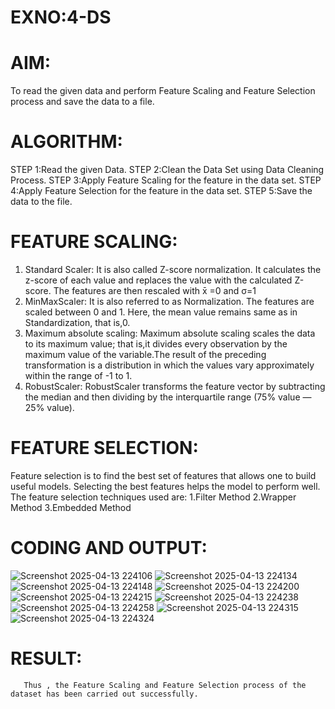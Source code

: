# EXNO:4-DS
# AIM:
To read the given data and perform Feature Scaling and Feature Selection process and save the
data to a file.

# ALGORITHM:
STEP 1:Read the given Data.
STEP 2:Clean the Data Set using Data Cleaning Process.
STEP 3:Apply Feature Scaling for the feature in the data set.
STEP 4:Apply Feature Selection for the feature in the data set.
STEP 5:Save the data to the file.

# FEATURE SCALING:
1. Standard Scaler: It is also called Z-score normalization. It calculates the z-score of each value and replaces the value with the calculated Z-score. The features are then rescaled with x̄ =0 and σ=1
2. MinMaxScaler: It is also referred to as Normalization. The features are scaled between 0 and 1. Here, the mean value remains same as in Standardization, that is,0.
3. Maximum absolute scaling: Maximum absolute scaling scales the data to its maximum value; that is,it divides every observation by the maximum value of the variable.The result of the preceding transformation is a distribution in which the values vary approximately within the range of -1 to 1.
4. RobustScaler: RobustScaler transforms the feature vector by subtracting the median and then dividing by the interquartile range (75% value — 25% value).

# FEATURE SELECTION:
Feature selection is to find the best set of features that allows one to build useful models. Selecting the best features helps the model to perform well.
The feature selection techniques used are:
1.Filter Method
2.Wrapper Method
3.Embedded Method

# CODING AND OUTPUT:

![Screenshot 2025-04-13 224106](https://github.com/user-attachments/assets/80da8071-395e-43fd-b0b3-9afe62682a62)
![Screenshot 2025-04-13 224134](https://github.com/user-attachments/assets/8c9ab63d-0e45-434d-a3bb-7dcfd7d03ecb)
![Screenshot 2025-04-13 224148](https://github.com/user-attachments/assets/05cb615f-7b4b-483f-b2bb-aa85afb24526)
![Screenshot 2025-04-13 224200](https://github.com/user-attachments/assets/11771b29-bb0c-4b82-ac58-7e44db7adf65)
![Screenshot 2025-04-13 224215](https://github.com/user-attachments/assets/0367362c-67f0-487f-bf65-e5c2e252ab5a)
![Screenshot 2025-04-13 224238](https://github.com/user-attachments/assets/121d3256-f66a-433f-9536-41bd176ecfc3)
![Screenshot 2025-04-13 224258](https://github.com/user-attachments/assets/2b378114-d847-4473-83d1-c4b880364f7a)
![Screenshot 2025-04-13 224315](https://github.com/user-attachments/assets/b9d8fcdd-5fda-4da6-8015-f094c08a83a8)
![Screenshot 2025-04-13 224324](https://github.com/user-attachments/assets/40de7fb8-87d8-48ce-8c11-eb6e2533b34d)

# RESULT:
       Thus , the Feature Scaling and Feature Selection process of the dataset has been carried out successfully.
